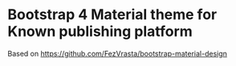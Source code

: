# Bootstrap 4 Material theme for Known publishing platform

Based on https://github.com/FezVrasta/bootstrap-material-design


